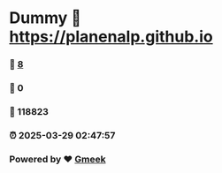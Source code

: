 # Dummy :link: https://planenalp.github.io 
### :page_facing_up: [8](https://planenalp.github.io/tag.html) 
### :speech_balloon: 0 
### :hibiscus: 118823 
### :alarm_clock: 2025-03-29 02:47:57 
### Powered by :heart: [Gmeek](https://github.com/Meekdai/Gmeek)
